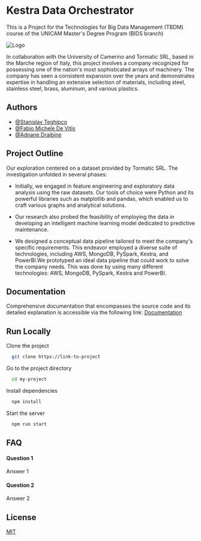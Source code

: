 
# Kestra Data Orchestrator


This is a Project for the Technologies for Big Data Management (TBDM) course of the UNICAM Master's Degree Program (BIDS branch)


![Logo](https://i.im.ge/2024/03/17/RPR8q8.pipeline.png)

In collaboration with the University of Camerino and Tormatic SRL, based in the Marche region of Italy, this project involves a company recognized for possessing one of the nation's most sophisticated arrays of machinery. The company has seen a consistent expansion over the years and demonstrates expertise in handling an extensive selection of materials, including steel, stainless steel, brass, aluminum, and various plastics.

## Authors

- [@Stanislav Teghipco](https://github.com/Staffilon)
- [@Fabio Michele De Vitis](https://github.com/FabioDevIsTyping)
- [@Adnane Draibine](https://github.com/Ad-Dra)


## Project Outline

Our exploration centered on a dataset provided by Tormatic SRL. The investigation unfolded in several phases:

- Initially, we engaged in feature engineering and exploratory data analysis using the raw datasets. Our tools of choice were Python and its powerful libraries such as matplotlib and pandas, which enabled us to craft various graphs and analytical solutions.

- Our research also probed the feasibility of employing the data in developing an intelligent machine learning model dedicated to predictive maintenance.
- We designed a conceptual data pipeline tailored to meet the company's specific requirements. This endeavor employed a diverse suite of technologies, including AWS, MongoDB, PySpark, Kestra, and PowerBI.We prototyped an ideal data pipeline that could work to solve the company needs. This was done by using many different technologies: AWS, MongoDB, PySpark, Kestra and PowerBI.

## Documentation
Comprehensive documentation that encompasses the source code and its detailed explanation is accessible via the following link:
[Documentation](https://linktodocumentation)

## Run Locally

Clone the project

```bash
  git clone https://link-to-project
```

Go to the project directory

```bash
  cd my-project
```

Install dependencies

```bash
  npm install
```

Start the server

```bash
  npm run start
```


## FAQ

#### Question 1

Answer 1

#### Question 2

Answer 2


## License

[MIT](https://choosealicense.com/licenses/mit/)



